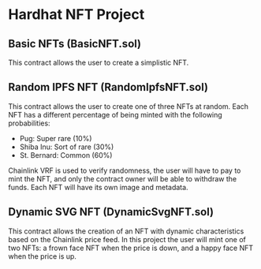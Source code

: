 # Hardhat NFT Project

## Basic NFTs (BasicNFT.sol)
This contract allows the user to create a simplistic NFT.

## Random IPFS NFT (RandomIpfsNFT.sol)
This contract allows the user to create one of three NFTs at random. Each
NFT has a different percentage of being minted with the following probabilities:
- Pug: Super rare (10%)
- Shiba Inu: Sort of rare (30%)
- St. Bernard: Common (60%)

Chainlink VRF is used to verify randomness, the user will have to pay to mint the
NFT, and only the contract owner will be able to withdraw the funds. Each NFT will
have its own image and metadata.

## Dynamic SVG NFT (DynamicSvgNFT.sol)
This contract allows the creation of an NFT with dynamic characteristics based on
the Chainlink price feed. In this project the user will mint one of two NFTs: a frown
face NFT when the price is down, and a happy face NFT when the price is up.